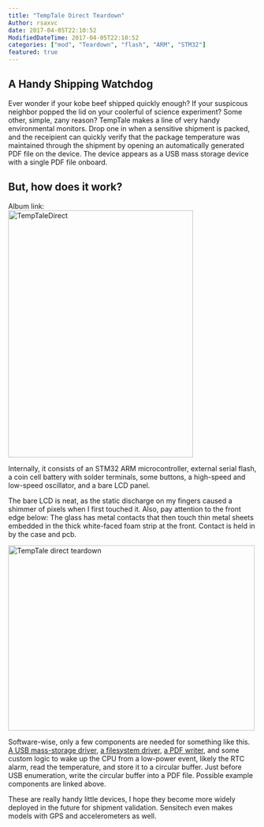 ```yaml
---
title: "TempTale Direct Teardown"
Author: rsaxvc
date: 2017-04-05T22:10:52
ModifiedDateTime: 2017-04-05T22:10:52
categories: ["mod", "Teardown", "flash", "ARM", "STM32"]
featured: true
---
```

<h2>A Handy Shipping Watchdog</h2>
<p>
Ever wonder if your kobe beef shipped quickly enough? If your
suspicous neighbor popped the lid on your coolerful of science
experiment? Some other, simple, zany reason? TempTale makes a line
of very handy environmental monitors. Drop one in when a sensitive
shipment is packed, and the receipient can quickly verify that
the package temperature was maintained through the shipment
by opening an automatically generated PDF file on the device.
The device appears as a USB mass storage device with a single PDF
file onboard.
</p>

<h2>But, how does it work?</h2>
<p>
Album link:<br/>
<a data-flickr-embed="true"  href="https://www.flickr.com/photos/40925843@N03/albums/72157678556173453" title="TempTaleDirect"><img src="https://c1.staticflickr.com/4/3771/33284635230_b9c74882cb.jpg" width="375" height="500" alt="TempTaleDirect"></a>
</p><p>
Internally, it consists of an STM32 ARM microcontroller,
external serial flash, a coin cell battery with solder
terminals, some buttons, a high-speed and low-speed
oscillator, and a bare LCD panel.
</p><p>
The bare LCD is neat, as the static discharge on my fingers
caused a shimmer of pixels when I first touched it. Also, pay
attention to the front edge below: The glass has metal contacts
that then touch thin metal sheets embedded in the thick white-faced
foam strip at the front. Contact is held in by the case and pcb.
</p><p>
<a data-flickr-embed="true"  href="https://www.flickr.com/photos/40925843@N03/32855532543/in/album-72157678556173453/" title="TempTale direct teardown"><img src="https://c1.staticflickr.com/4/3666/32855532543_34ffea30da.jpg" width="500" height="375" alt="TempTale direct teardown"></a>
</p><p>
Software-wise, only a few components are needed
for something like this.
<a href="http://www.keil.com/download/docs/362.asp">
A USB mass-storage driver</a>,
<a href="http://www.st.com/content/ccc/resource/technical/document/user_manual/61/79/2b/96/c8/b4/48/19/DM00105259.pdf/files/DM00105259.pdf/jcr:content/translations/en.DM00105259.pdf">
a filesystem driver</a>,
<a href="https://github.com/libharu/libharu/">
a PDF writer</a>,
and some custom logic to wake up the CPU from a
low-power event, likely the RTC alarm,
read the temperature, and store it to a
circular buffer. Just before USB enumeration,
write the circular buffer into a PDF file. Possible
example components are linked above.
</p><p>
These are really handy little devices, I hope they
become more widely deployed in the future for shipment
validation. Sensitech even makes models with GPS and
accelerometers as well.
</p>
